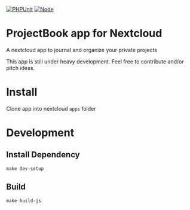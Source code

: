 [![PHPUnit](https://github.com/jszeibert/projectbook/actions/workflows/phpunit.yml/badge.svg)](https://github.com/jszeibert/projectbook/actions/workflows/phpunit.yml)
[![Node](https://github.com/jszeibert/projectbook/actions/workflows/node.yml/badge.svg)](https://github.com/jszeibert/projectbook/actions/workflows/node.yml)

# ProjectBook app for Nextcloud

A nextcloud app to journal and organize your private projects

This app is still under heavy development.
Feel free to contribute and/or pitch ideas.

# Install

Clone app into nextcloud `apps` folder

# Development

## Install Dependency

`make dev-setup`

## Build

`make build-js`